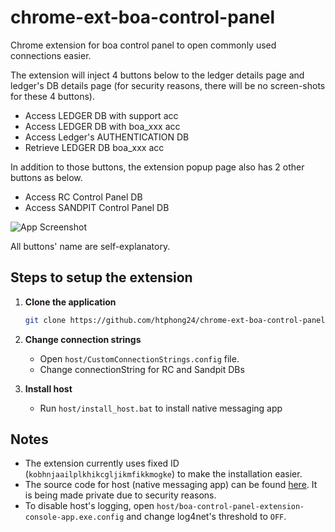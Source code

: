 # chrome-ext-boa-control-panel
Chrome extension for boa control panel to open commonly used connections easier.

The extension will inject 4 buttons below to the ledger details page and ledger's DB details page (for security reasons, there will be no screen-shots for these 4 buttons).

+ Access LEDGER DB with support acc
+ Access LEDGER DB with boa_xxx acc
+ Access Ledger's AUTHENTICATION DB
+ Retrieve LEDGER DB boa_xxx acc

In addition to those buttons, the extension popup page also has 2 other buttons as below.

+ Access RC Control Panel DB
+ Access SANDPIT Control Panel DB

![App Screenshot](screenshot2.png)

All buttons' name are self-explanatory.

## Steps to setup the extension

1. **Clone the application**

    ```bash
    git clone https://github.com/htphong24/chrome-ext-boa-control-panel.git
    ```

2. **Change connection strings**

    + Open `host/CustomConnectionStrings.config` file.
    + Change connectionString for RC and Sandpit DBs

3. **Install host**

    + Run `host/install_host.bat` to install native messaging app

## Notes

+ The extension currently uses fixed ID (`kobhnjaailplkhikcgljikmfikkmogke`) to make the installation easier.
+ The source code for host (native messaging app) can be found [here](https://github.com/htphong24/boa-control-panel-extension-console-app). It is being made private due to security reasons.
+ To disable host's logging, open `host/boa-control-panel-extension-console-app.exe.config` and change log4net's threshold to `OFF`.
